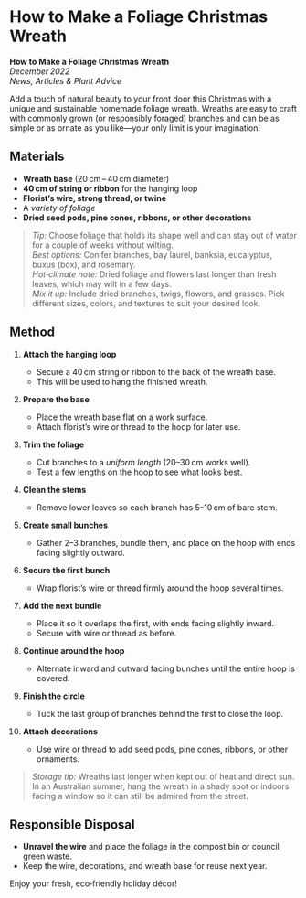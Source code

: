 # How to Make a Foliage Christmas Wreath

**How to Make a Foliage Christmas Wreath**  
*December 2022*  
*News, Articles & Plant Advice*  

Add a touch of natural beauty to your front door this Christmas with a unique and sustainable homemade foliage wreath. Wreaths are easy to craft with commonly grown (or responsibly foraged) branches and can be as simple or as ornate as you like—your only limit is your imagination!

## Materials

- **Wreath base** (20 cm – 40 cm diameter)  
- **40 cm of string or ribbon** for the hanging loop  
- **Florist’s wire, strong thread, or twine**  
- A *variety of foliage*  
- **Dried seed pods, pine cones, ribbons, or other decorations**

> *Tip:* Choose foliage that holds its shape well and can stay out of water for a couple of weeks without wilting.  
> *Best options:* Conifer branches, bay laurel, banksia, eucalyptus, buxus (box), and rosemary.  
> *Hot‑climate note:* Dried foliage and flowers last longer than fresh leaves, which may wilt in a few days.  
> *Mix it up:* Include dried branches, twigs, flowers, and grasses. Pick different sizes, colors, and textures to suit your desired look.

## Method

1. **Attach the hanging loop**  
   - Secure a 40 cm string or ribbon to the back of the wreath base.  
   - This will be used to hang the finished wreath.

2. **Prepare the base**  
   - Place the wreath base flat on a work surface.  
   - Attach florist’s wire or thread to the hoop for later use.

3. **Trim the foliage**  
   - Cut branches to a *uniform length* (20–30 cm works well).  
   - Test a few lengths on the hoop to see what looks best.

4. **Clean the stems**  
   - Remove lower leaves so each branch has 5–10 cm of bare stem.

5. **Create small bunches**  
   - Gather 2–3 branches, bundle them, and place on the hoop with ends facing slightly outward.

6. **Secure the first bunch**  
   - Wrap florist’s wire or thread firmly around the hoop several times.

7. **Add the next bundle**  
   - Place it so it overlaps the first, with ends facing slightly inward.  
   - Secure with wire or thread as before.

8. **Continue around the hoop**  
   - Alternate inward and outward facing bunches until the entire hoop is covered.

9. **Finish the circle**  
   - Tuck the last group of branches behind the first to close the loop.

10. **Attach decorations**  
    - Use wire or thread to add seed pods, pine cones, ribbons, or other ornaments.

> *Storage tip:* Wreaths last longer when kept out of heat and direct sun. In an Australian summer, hang the wreath in a shady spot or indoors facing a window so it can still be admired from the street.

## Responsible Disposal

- **Unravel the wire** and place the foliage in the compost bin or council green waste.  
- Keep the wire, decorations, and wreath base for reuse next year.

Enjoy your fresh, eco‑friendly holiday décor!